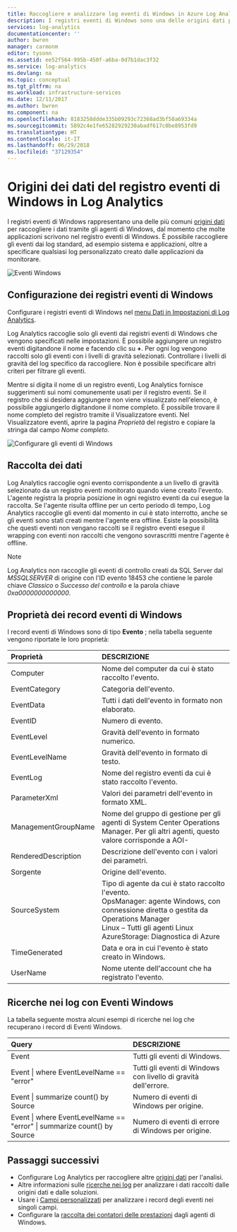 ```yaml
---
title: Raccogliere e analizzare log eventi di Windows in Azure Log Analytics | Microsoft Docs
description: I registri eventi di Windows sono una delle origini dati più comuni usate da Log Analytics.  Questo articolo descrive come configurare una raccolta di log eventi di Windows e i dettagli dei record creati nell'area di lavoro di Log Analytics.
services: log-analytics
documentationcenter: ''
author: bwren
manager: carmonm
editor: tysonn
ms.assetid: ee52f564-995b-450f-a6ba-0d7b1dac3f32
ms.service: log-analytics
ms.devlang: na
ms.topic: conceptual
ms.tgt_pltfrm: na
ms.workload: infrastructure-services
ms.date: 12/11/2017
ms.author: bwren
ms.component: na
ms.openlocfilehash: 8183258ddde335b09293c72368ad3bf58a69334a
ms.sourcegitcommit: 5892c4e1fe65282929230abadf617c0be8953fd9
ms.translationtype: HT
ms.contentlocale: it-IT
ms.lasthandoff: 06/29/2018
ms.locfileid: "37129354"
---
```

# <a name="windows-event-log-data-sources-in-log-analytics"></a>Origini dei dati del registro eventi di Windows in Log Analytics
I registri eventi di Windows rappresentano una delle più comuni [origini dati](log-analytics-data-sources.md) per raccogliere i dati tramite gli agenti di Windows, dal momento che molte applicazioni scrivono nel registro eventi di Windows.  È possibile raccogliere gli eventi dai log standard, ad esempio sistema e applicazioni, oltre a specificare qualsiasi log personalizzato creato dalle applicazioni da monitorare.

![Eventi Windows](media/log-analytics-data-sources-windows-events/overview.png)     

## <a name="configuring-windows-event-logs"></a>Configurazione dei registri eventi di Windows
Configurare i registri eventi di Windows nel [menu Dati in Impostazioni di Log Analytics](log-analytics-data-sources.md#configuring-data-sources).

Log Analytics raccoglie solo gli eventi dai registri eventi di Windows che vengono specificati nelle impostazioni.  È possibile aggiungere un registro eventi digitandone il nome e facendo clic su **+**.  Per ogni log vengono raccolti solo gli eventi con i livelli di gravità selezionati.  Controllare i livelli di gravità del log specifico da raccogliere.  Non è possibile specificare altri criteri per filtrare gli eventi.

Mentre si digita il nome di un registro eventi, Log Analytics fornisce suggerimenti sui nomi comunemente usati per il registro eventi. Se il registro che si desidera aggiungere non viene visualizzato nell'elenco, è possibile aggiungerlo digitandone il nome completo. È possibile trovare il nome completo del registro tramite il Visualizzatore eventi. Nel Visualizzatore eventi, aprire la pagina *Proprietà* del registro e copiare la stringa dal campo *Nome completo*.

![Configurare gli eventi di Windows](media/log-analytics-data-sources-windows-events/configure.png)

## <a name="data-collection"></a>Raccolta dei dati
Log Analytics raccoglie ogni evento corrispondente a un livello di gravità selezionato da un registro eventi monitorato quando viene creato l'evento.  L'agente registra la propria posizione in ogni registro eventi da cui esegue la raccolta.  Se l'agente risulta offline per un certo periodo di tempo, Log Analytics raccoglie gli eventi dal momento in cui è stato interrotto, anche se gli eventi sono stati creati mentre l'agente era offline.  Esiste la possibilità che questi eventi non vengano raccolti se il registro eventi esegue il wrapping con eventi non raccolti che vengono sovrascritti mentre l'agente è offline.

>[!NOTE]
>Log Analytics non raccoglie gli eventi di controllo creati da SQL Server dal *MSSQLSERVER* di origine con l'ID evento 18453 che contiene le parole chiave *Classico* o *Successo del controllo* e la parola chiave *0xa0000000000000*.
>

## <a name="windows-event-records-properties"></a>Proprietà dei record eventi di Windows
I record eventi di Windows sono di tipo **Evento** ; nella tabella seguente vengono riportate le loro proprietà:

| Proprietà | DESCRIZIONE |
|:--- |:--- |
| Computer |Nome del computer da cui è stato raccolto l'evento. |
| EventCategory |Categoria dell'evento. |
| EventData |Tutti i dati dell'evento in formato non elaborato. |
| EventID |Numero di evento. |
| EventLevel |Gravità dell'evento in formato numerico. |
| EventLevelName |Gravità dell'evento in formato di testo. |
| EventLog |Nome del registro eventi da cui è stato raccolto l'evento. |
| ParameterXml |Valori dei parametri dell'evento in formato XML. |
| ManagementGroupName |Nome del gruppo di gestione per gli agenti di System Center Operations Manager.  Per gli altri agenti, questo valore corrisponde a AOI-<workspace ID> |
| RenderedDescription |Descrizione dell'evento con i valori dei parametri. |
| Sorgente |Origine dell'evento. |
| SourceSystem |Tipo di agente da cui è stato raccolto l'evento. <br> OpsManager: agente Windows, con connessione diretta o gestita da Operations Manager <br> Linux – Tutti gli agenti Linux  <br> AzureStorage: Diagnostica di Azure |
| TimeGenerated |Data e ora in cui l'evento è stato creato in Windows. |
| UserName |Nome utente dell'account che ha registrato l'evento. |

## <a name="log-searches-with-windows-events"></a>Ricerche nei log con Eventi Windows
La tabella seguente mostra alcuni esempi di ricerche nei log che recuperano i record di Eventi Windows.

| Query | DESCRIZIONE |
|:---|:---|
| Event |Tutti gli eventi di Windows. |
| Event &#124; where EventLevelName == "error" |Tutti gli eventi di Windows con livello di gravità dell'errore. |
| Event &#124; summarize count() by Source |Numero di eventi di Windows per origine. |
| Event &#124; where EventLevelName == "error" &#124; summarize count() by Source |Numero di eventi di errore di Windows per origine. |


## <a name="next-steps"></a>Passaggi successivi
* Configurare Log Analytics per raccogliere altre [origini dati](log-analytics-data-sources.md) per l'analisi.
* Altre informazioni sulle [ricerche nei log](log-analytics-log-searches.md) per analizzare i dati raccolti dalle origini dati e dalle soluzioni.  
* Usare i [Campi personalizzati](log-analytics-custom-fields.md) per analizzare i record degli eventi nei singoli campi.
* Configurare la [raccolta dei contatori delle prestazioni](log-analytics-data-sources-performance-counters.md) dagli agenti di Windows.
